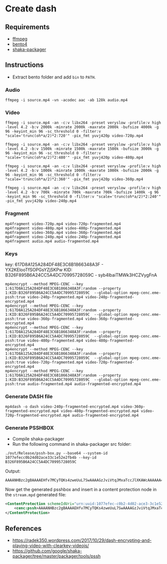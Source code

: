 # Create dash

## Requirements
- [ffmpeg](https://ffmpeg.org/)
- [bento4](https://www.bento4.com/downloads/)
- [shaka-packager](https://github.com/google/shaka-packager.git)

## Instructions

- Extract bento folder and add `bin` to `PATH`.

### Audio
```
ffmpeg -i source.mp4 -vn -acodec aac -ab 128k audio.mp4
```

### Video
```
ffmpeg -i source.mp4 -an -c:v libx264 -preset veryslow -profile:v high -level 4.2 -b:v 2000k -minrate 2000k -maxrate 2000k -bufsize 4000k -g 96 -keyint_min 96 -sc_threshold 0 -filter:v "scale='trunc(oh*a/2)*2:720'" -pix_fmt yuvj420p video-720p.mp4

ffmpeg -i source.mp4 -an -c:v libx264 -preset veryslow -profile:v high -level 4.2 -b:v 1500k -minrate 1500k -maxrate 1500k -bufsize 3000k -g 96 -keyint_min 96 -sc_threshold 0 -filter:v "scale='trunc(oh*a/2)*2:480'" -pix_fmt yuvj420p video-480p.mp4

ffmpeg -i source.mp4 -an -c:v libx264 -preset veryslow -profile:v high -level 4.2 -b:v 1000k -minrate 1000k -maxrate 1000k -bufsize 2000k -g 96 -keyint_min 96 -sc_threshold 0 -filter:v "scale='trunc(oh*a/2)*2:360'" -pix_fmt yuvj420p video-360p.mp4

ffmpeg -i source.mp4 -an -c:v libx264 -preset veryslow -profile:v high -level 4.2 -b:v 700k -minrate 700k -maxrate 700k -bufsize 1400k -g 96 -keyint_min 96 -sc_threshold 0 -filter:v "scale='trunc(oh*a/2)*2:240'" -pix_fmt yuvj420p video-240p.mp4
```

### Fragment
```
mp4fragment video-720p.mp4 video-720p-fragmented.mp4
mp4fragment video-480p.mp4 video-480p-fragmented.mp4
mp4fragment video-360p.mp4 video-360p-fragmented.mp4
mp4fragment video-240p.mp4 video-240p-fragmented.mp4
mp4fragment audio.mp4 audio-fragmented.mp4
```

### Keys
key: 617D8A125A284DF48E3C6B1866348A3F - YX2KElooTfSOPGsYZjSKPw
KID: B326F895B6A24CC5A4DC70995728059C - syb4lbaiTMWk3HCZVygFnA

```
mp4encrypt --method MPEG-CENC --key 1:617D8A125A284DF48E3C6B1866348A3F:random --property 1:KID:B326F895B6A24CC5A4DC70995728059C  --global-option mpeg-cenc.eme-pssh:true video-240p-fragmented.mp4 video-240p-fragmented-encrypted.mp4
mp4encrypt --method MPEG-CENC --key 1:617D8A125A284DF48E3C6B1866348A3F:random --property 1:KID:B326F895B6A24CC5A4DC70995728059C  --global-option mpeg-cenc.eme-pssh:true video-360p-fragmented.mp4 video-360p-fragmented-encrypted.mp4
mp4encrypt --method MPEG-CENC --key 1:617D8A125A284DF48E3C6B1866348A3F:random --property 1:KID:B326F895B6A24CC5A4DC70995728059C  --global-option mpeg-cenc.eme-pssh:true video-480p-fragmented.mp4 video-480p-fragmented-encrypted.mp4
mp4encrypt --method MPEG-CENC --key 1:617D8A125A284DF48E3C6B1866348A3F:random --property 1:KID:B326F895B6A24CC5A4DC70995728059C  --global-option mpeg-cenc.eme-pssh:true video-720p-fragmented.mp4 video-720p-fragmented-encrypted.mp4
mp4encrypt --method MPEG-CENC --key 1:617D8A125A284DF48E3C6B1866348A3F:random --property 1:KID:B326F895B6A24CC5A4DC70995728059C  --global-option mpeg-cenc.eme-pssh:true audio-fragmented.mp4 audio-fragmented-encrypted.mp4
```

### Generate DASH file

```
mp4dash -o dash video-240p-fragmented-encrypted.mp4 video-360p-fragmented-encrypted.mp4 video-480p-fragmented-encrypted.mp4 video-720p-fragmented-encrypted.mp4 audio-fragmented-encrypted.mp4
```

### Generate PSSHBOX

- Compile shaka-packager
- Run the following command in shaka-packager src folder:

```
./out/Release/pssh-box.py --base64 --system-id 1077efecc0b24d02ace33c1e52e2fb4b --key-id B326F895B6A24CC5A4DC70995728059C
```

Output:
```
AAAANHBzc2gBAAAAEHfv7MCyTQKs4zweUuL7SwAAAAGzJviVtqJMxaTccJlXKAWcAAAAAA==
```

Now get the generated psshbox and insert in a content protection node in the `stream.mpd` generated file:
```xml
<ContentProtection schemeIdUri="urn:uuid:1077efec-c0b2-4d02-ace3-3c1e52e2fb4b" value="cenc">
    <cenc:pssh>AAAANHBzc2gBAAAAEHfv7MCyTQKs4zweUuL7SwAAAAGzJviVtqJMxaTccJlXKAWcAAAAAA==</cenc:pssh>
</ContentProtection>
```

## References
- https://radek350.wordpress.com/2017/10/29/dash-encrypting-and-playing-video-with-clearkey-videojs/
- https://github.com/google/shaka-packager/tree/master/packager/tools/pssh

